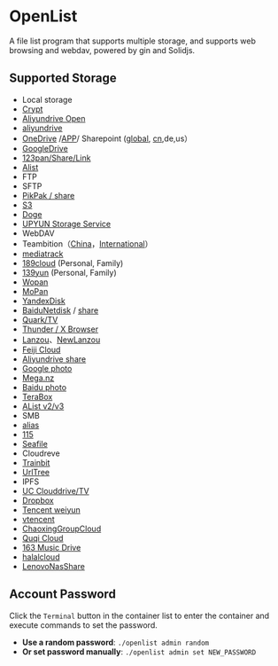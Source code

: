 # OpenList

A file list program that supports multiple storage, and supports web browsing and webdav, powered by gin and Solidjs.

## Supported Storage

- Local storage
- [Crypt](/guide/drivers/Crypt.md)
- [Aliyundrive Open](../guide/drivers/aliyundrive_open.md)
- [aliyundrive](https://www.alipan.com/)
- [OneDrive](./drivers/onedrive.md) /[APP](./drivers/onedrive_app.md)/ Sharepoint ([global](https://www.office.com/), [cn](https://portal.partner.microsoftonline.cn),de,us）
- [GoogleDrive](https://drive.google.com/)
- [123pan/Share/Link](https://www.123pan.com/)
- [Alist](https://github.com/Xhofe/alist)
- FTP
- SFTP
- [PikPak / share](https://www.mypikpak.com/)
- [S3](../guide/drivers/s3.md)
- [Doge](../guide/drivers/s3.md#add-object-storage-examples-and-official-documents)
- [UPYUN Storage Service](https://www.upyun.com/products/file-storage)
- WebDAV
- Teambition（[China](https://www.teambition.com/)，[International](https://us.teambition.com/)）
- [mediatrack](https://www.mediatrack.cn/)
- [189cloud](https://cloud.189.cn) (Personal, Family)
- [139yun](https://yun.139.com/) (Personal, Family)
- [Wopan](https://pan.wo.cn)
- [MoPan](https://mopan.sc.189.cn/mopan/#/downloadPc)
- [YandexDisk](https://disk.yandex.com/)
- [BaiduNetdisk](https://pan.baidu.com/) / [share](./drivers/baidu_share.md)
- [Quark/TV](https://pan.quark.cn/)
- [Thunder / X Browser](../guide/drivers/thunder.md)
- [Lanzou](https://www.lanzou.com/)、[NewLanzou](https://www.ilanzou.com)
- [Feiji Cloud](https://feijipan.com/)
- [Aliyundrive share](https://www.alipan.com/)
- [Google photo](https://photos.google.com/)
- [Mega.nz](https://mega.nz)
- [Baidu photo](https://photo.baidu.com/)
- [TeraBox](https://www.terabox.com/)
- [AList v2/v3](../guide/drivers/Alist%20V2%20V3.md)
- SMB
- [alias](../guide/advanced/alias.md)
- [115](https://115.com/)
- [Seafile](https://www.seafile.com/)
- Cloudreve
- [Trainbit](https://trainbit.com/)
- [UrlTree](../guide/drivers/UrlTree.md)
- IPFS
- [UC Clouddrive/TV](https://drive.uc.cn/)
- [Dropbox](https://www.dropbox.com)
- [Tencent weiyun](https://www.weiyun.com/)
- [vtencent](https://app.v.tencent.com/)
- [ChaoxingGroupCloud](../guide/drivers/chaoxing.md)
- [Quqi Cloud](https://quqi.com)
- [163 Music Drive](../guide/drivers/163music.md)
- [halalcloud](../guide/drivers/halalcloud.md)
- [LenovoNasShare](https://pc.lenovo.com.cn)

## Account Password

Click the `Terminal` button in the container list to enter the container and execute commands to set the password.

- **Use a random password**: `./openlist admin random`
- **Or set password manually**: `./openlist admin set NEW_PASSWORD`


